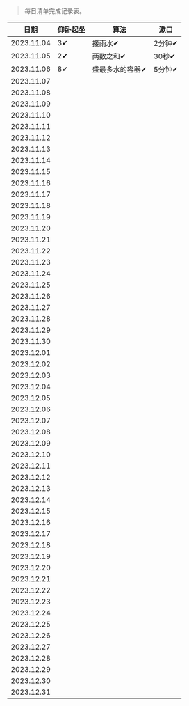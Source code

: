 >每日清单完成记录表。

| 日期 | 仰卧起坐 | 算法 | 漱口 |
| --- | --- |--- |--- |
| 2023.11.04 | 3✔ | 接雨水✔ | 2分钟✔ |
| 2023.11.05 | 2✔ | 两数之和✔ | 30秒✔ |
| 2023.11.06 | 8✔ | 盛最多水的容器✔ | 5分钟✔ |
| 2023.11.07 |    |      |  |
| 2023.11.08 |    |      |  |
| 2023.11.09 |    |      |  |
| 2023.11.10 |    |      |  |
| 2023.11.11 |    |      |  |
| 2023.11.12 |    |      |  |
| 2023.11.13 |    |      |  |
| 2023.11.14 |    |      |  |
| 2023.11.15 |    |      |  |
| 2023.11.16 |    |      |  |
| 2023.11.17 |    |      |  |
| 2023.11.18 |    |      |  |
| 2023.11.19 |    |      |  |
| 2023.11.20 |    |      |  |
| 2023.11.21 |    |      |  |
| 2023.11.22 |    |      |  |
| 2023.11.23 |    |      |  |
| 2023.11.24 |    |      |  |
| 2023.11.25 |    |      |  |
| 2023.11.26 |    |      |  |
| 2023.11.27 |    |      |  |
| 2023.11.28 |    |      |  |
| 2023.11.29 |    |      |  |
| 2023.11.30 |    |      |  |
| 2023.12.01 |    |      |  |
| 2023.12.02 |    |      |  |
| 2023.12.03 |    |      |  |
| 2023.12.04 |    |      |  |
| 2023.12.05 |    |      |  |
| 2023.12.06 |    |      |  |
| 2023.12.07 |    |      |  |
| 2023.12.08 |    |      |  |
| 2023.12.09 |    |      |  |
| 2023.12.10 |    |      |  |
| 2023.12.11 |    |      |  |
| 2023.12.12 |    |      |  |
| 2023.12.13 |    |      |  |
| 2023.12.14 |    |      |  |
| 2023.12.15 |    |      |  |
| 2023.12.16 |    |      |  |
| 2023.12.17 |    |      |  |
| 2023.12.18 |    |      |  |
| 2023.12.19 |    |      |  |
| 2023.12.20 |    |      |  |
| 2023.12.21 |    |      |  |
| 2023.12.22 |    |      |  |
| 2023.12.23 |    |      |  |
| 2023.12.24 |    |      |  |
| 2023.12.25 |    |      |  |
| 2023.12.26 |    |      |  |
| 2023.12.27 |    |      |  |
| 2023.12.28 |    |      |  |
| 2023.12.29 |    |      |  |
| 2023.12.30 |    |      |  |
| 2023.12.31 |    |      |  |

